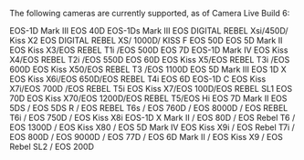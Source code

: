 The following cameras are currently supported, as of Camera Live Build 6:

EOS-1D Mark III
EOS 40D
EOS-1Ds Mark III
EOS DIGITAL REBEL Xsi/450D/ Kiss X2 EOS DIGITAL REBEL XS/ 1000D/ KISS F EOS 50D
EOS 5D Mark II
EOS Kiss X3/EOS REBEL T1i /EOS 500D EOS 7D
EOS-1D Mark IV
EOS Kiss X4/EOS REBEL T2i /EOS 550D EOS 60D
EOS Kiss X5/EOS REBEL T3i /EOS 600D EOS Kiss X50/EOS REBEL T3 /EOS 1100D EOS 5D Mark III
EOS 1D X
EOS Kiss X6i/EOS 650D/EOS REBEL T4i
EOS 6D
EOS-1D C
EOS Kiss X7i/EOS 700D /EOS REBEL T5i
EOS Kiss X7/EOS 100D/EOS REBEL SL1
EOS 70D
EOS Kiss X70/EOS 1200D/EOS REBEL T5/EOS Hi
EOS 7D Mark II
EOS 5DS / EOS 5DS R / EOS REBEL T6s / EOS 760D / EOS 8000D / EOS REBEL T6i / EOS 750D / EOS Kiss
X8i
EOS-1D X Mark II / EOS 80D / EOS Rebel T6 / EOS 1300D / EOS Kiss X80 / EOS 5D Mark IV
EOS Kiss X9i / EOS Rebel T7i / EOS 800D / EOS 9000D / EOS 77D / EOS 6D Mark II / EOS Kiss X9 / EOS Rebel SL2 / EOS 200D
